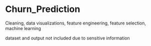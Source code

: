 # Churn_Prediction
Cleaning, data visualizations, feature engineering, feature selection, machine learning 


dataset and output not included due to sensitive information 
